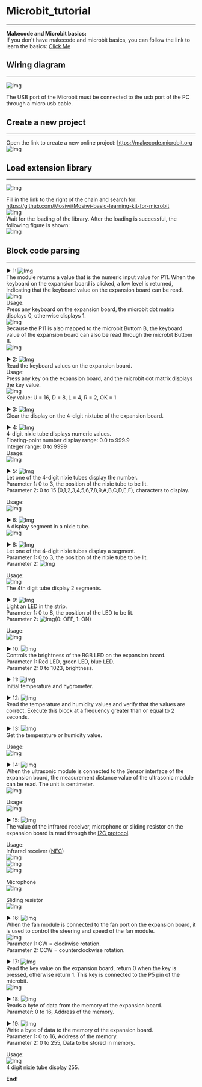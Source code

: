 # Microbit_tutorial    
-------------------
**Makecode and Microbit basics:**    
If you don't have makecode and microbit basics, you can follow the link to learn the basics: [Click Me](../../../microbit/M1D0000_microbit_mainboard/M1D0000_microbit_mainboard.md)    

## Wiring diagram        
-----------------
![Img](../_static/Micobit_tutorial/1img.jpg)   

The USB port of the Microbit must be connected to the usb port of the PC through a micro usb cable.   

## Create a new project      
-----------------------          
Open the link to create a new online project: <https://makecode.microbit.org>     
![Img](../_static/Micobit_tutorial/2img.png)  
  
## Load extension library      
-------------------------
![Img](../_static/Micobit_tutorial/3img.png)  

Fill in the link to the right of the chain and search for: <https://github.com/Mosiwi/Mosiwi-basic-learning-kit-for-microbit>     
![Img](../_static/Micobit_tutorial/4img.png)         
Wait for the loading of the library. After the loading is successful, the following figure is shown:   
![Img](../_static/Micobit_tutorial/5img.png)       

## Block code parsing        
---------------------
▶ 1: ![Img](../_static/Micobit_tutorial/6img.png)     
The module returns a value that is the numeric input value for P11. When the keyboard on the expansion board is clicked, a low level is returned, indicating that the keyboard value on the expansion board can be read.        
![Img](../_static/Micobit_tutorial/7img.jpg)     
Usage:      
Press any keyboard on the expansion board, the microbit dot matrix displays 0, otherwise displays 1.    
![Img](../_static/Micobit_tutorial/8img.png)   
Because the P11 is also mapped to the microbit Buttom B, the keyboard value of the expansion board can also be read through the microbit Buttom B.     
![Img](../_static/Micobit_tutorial/9img.png)       


▶ 2: ![Img](../_static/Micobit_tutorial/10img.png)      
Read the keyboard values on the expansion board.     
Usage:   
Press any key on the expansion board, and the microbit dot matrix displays the key value.       
![Img](../_static/Micobit_tutorial/11img.png)      
Key value: U = 16, D = 8, L = 4, R = 2, OK = 1   

▶ 3: ![Img](../_static/Micobit_tutorial/12img.png)     
Clear the display on the 4-digit nixtube of the expansion board.   

▶ 4: ![Img](../_static/Micobit_tutorial/13img.png)   
4-digit nixie tube displays numeric values.   
Floating-point number display range: 0.0 to 999.9     
Integer range: 0 to 9999    
Usage:   
![Img](../_static/Micobit_tutorial/14img.png)     

▶ 5: ![Img](../_static/Micobit_tutorial/15img.png)   
Let one of the 4-digit nixie tubes display the number.   
Parameter 1: 0 to 3, the position of the nixie tube to be lit.   
Parameter 2: 0 to 15 (0,1,2,3,4,5,6,7,8,9,A,B,C,D,E,F), characters to display.   

Usage:   
![Img](../_static/Micobit_tutorial/16img.png)   

▶ 6: ![Img](../_static/Micobit_tutorial/17img.png)   
A display segment in a nixie tube.       
![Img](../_static/Micobit_tutorial/18img.png)   

▶ 8: ![Img](../_static/Micobit_tutorial/19img.png)    
Let one of the 4-digit nixie tubes display a segment.   
Parameter 1: 0 to 3, the position of the nixie tube to be lit.   
Parameter 2: ![Img](../_static/Micobit_tutorial/17img.png)     

Usage:   
![Img](../_static/Micobit_tutorial/20img.png)    
The 4th digit tube display 2 segments.    

▶ 9: ![Img](../_static/Micobit_tutorial/21img.png)   
Light an LED in the strip.  
Parameter 1: 0 to 8, the position of the LED to be lit.   
Parameter 2: ![Img](../_static/Micobit_tutorial/22img.png)(0: OFF, 1: ON)      

Usage:   
![Img](../_static/Micobit_tutorial/23img.png)       

▶ 10: ![Img](../_static/Micobit_tutorial/24img.png)    
Controls the brightness of the RGB LED on the expansion board.    
Parameter 1: Red LED, green LED, blue LED.     
Parameter 2: 0 to 1023, brightness.   

▶ 11: ![Img](../_static/Micobit_tutorial/25img.png)     
Initial temperature and hygrometer.    

▶ 12: ![Img](../_static/Micobit_tutorial/26img.png)   
Read the temperature and humidity values and verify that the values are correct. Execute this block at a frequency greater than or equal to 2 seconds.        

▶ 13: ![Img](../_static/Micobit_tutorial/27img.png)      
Get the temperature or humidity value.   

Usage:   
![Img](../_static/Micobit_tutorial/28img.png)     

▶ 14: ![Img](../_static/Micobit_tutorial/29img.png)   
When the ultrasonic module is connected to the Sensor interface of the expansion board, the measurement distance value of the ultrasonic module can be read. The unit is centimeter.           
![Img](../_static/Micobit_tutorial/30img.jpg)     

Usage:     
![Img](../_static/Micobit_tutorial/31img.png)   

▶ 15: ![Img](../_static/Micobit_tutorial/32img.png)     
The value of the infrared receiver, microphone or sliding resistor on the expansion board is read through the [I2C protocol](../../C1E0000_3in1_basic_learning_shield/C1E0000_3in1_basic_learning_shield.md#io-expand).        

Usage:   
Infrared receiver ([NEC](../../../common_resource/nec_communication_protocol/nec_communication_protocol.md))   
![Img](../_static/Micobit_tutorial/33img.png)    
![Img](../_static/Micobit_tutorial/34img.jpg)     
![Img](../_static/Micobit_tutorial/40img.png)     

Microphone    
![Img](../_static/Micobit_tutorial/35img.png)    

Sliding resistor   
![Img](../_static/Micobit_tutorial/36img.png)    

▶ 16: ![Img](../_static/Micobit_tutorial/44img.png)      
When the fan module is connected to the fan port on the expansion board, it is used to control the steering and speed of the fan module.    
![Img](../_static/Micobit_tutorial/45img.jpg)     
Parameter 1: CW = clockwise rotation.     
Parameter 2: CCW = counterclockwise rotation.    

▶ 17: ![Img](../_static/Micobit_tutorial/37img.png)     
Read the key value on the expansion board, return 0 when the key is pressed, otherwise return 1. This key is connected to the P5 pin of the microbit.   
![Img](../_static/Micobit_tutorial/38img.jpg)     

▶ 18: ![Img](../_static/Micobit_tutorial/41img.png)      
Reads a byte of data from the memory of the expansion board.    
Parameter: 0 to 16, Address of the memory.     

▶ 19: ![Img](../_static/Micobit_tutorial/42img.png)    
Write a byte of data to the memory of the expansion board.   
Parameter 1: 0 to 16, Address of the memory.      
Parameter 2: 0 to 255, Data to be stored in memory.  

Usage:     
![Img](../_static/Micobit_tutorial/43img.png)     
4 digit nixie tube display 255.   

**End!**    
   
